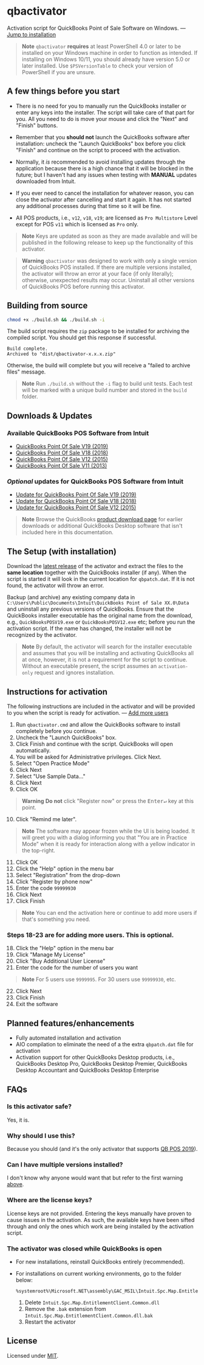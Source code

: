 # qbactivator

Activation script for QuickBooks Point of Sale Software on Windows. — [Jump to installation](#the-setup-with-installation)

> **Note** `qbactivator` **requires** at least PowerShell 4.0 or later to be installed on your Windows machine in order to function as intended. If installing on Windows 10/11, you should already have version 5.0 or later installed. Use `$PSVersionTable` to check your version of PowerShell if you are unsure.

## A few things before you start

- There is no need for you to manually run the QuickBooks installer or enter any keys into the installer. The script will take care of that part for you. All you need to do is move your mouse and click the "Next" and "Finish" buttons.

- Remember that you **should not** launch the QuickBooks software after installation: uncheck the "Launch QuickBooks" box before you click "Finish" and continue on the script to proceed with the activation.

- Normally, it _is_ recommended to avoid installing updates through the application because there is a high chance that it will be blocked in the future; but I haven't had any issues when testing with **MANUAL** updates downloaded from Intuit.

- If you ever need to cancel the installation for whatever reason, you can close the activator after cancelling and start it again. It has not started any additional processes during that time so it will be fine.

- All POS products, i.e., `v12`, `v18`, `v19`; are licensed as `Pro Multistore` Level except for POS `v11` which is licensed as `Pro` only.

> **Note** Keys are updated as soon as they are made available and will be published in the following release to keep up the functionality of this activator.

> **Warning** `qbactivator` was designed to work with only a single version of QuickBooks POS installed. If there are multiple versions installed, the activator will throw an error at your face (if only literally); otherwise, unexpected results may occur. Uninstall all other versions of QuickBooks POS before running this activator.

## Building from source
    
``` bash
chmod +x ./build.sh && ./build.sh -i
```

The build script requires the `zip` package to be installed for archiving the compiled script. You should get this response if successful.

```
Build complete.
Archived to "dist/qbactivator-x.x.x.zip"
```

Otherwise, the build will complete but you will receive a "failed to archive files" message.

> **Note** Run `./build.sh` without the `-i` flag to build unit tests. Each test will be marked with a unique build number and stored in the `build` folder.

## Downloads & Updates

### Available QuickBooks POS Software from Intuit

- [QuickBooks Point Of Sale V19 (2019)](https://dlm2.download.intuit.com/akdlm/SBD/QuickBooks/2019/Latest/QuickBooksPOSV19.exe)
- [QuickBooks Point Of Sale V18 (2018)](https://dlm2.download.intuit.com/akdlm/SBD/QuickBooks/2018/Latest/QuickBooksPOSV18.exe)
- [QuickBooks Point Of Sale V12 (2015)](https://dlm2.download.intuit.com/akdlm/SBD/QuickBooks/2015/Latest/QuickBooksPOSV12.exe)
- [QuickBooks Point Of Sale V11 (2013)](https://dlm2.download.intuit.com/akdlm/SBD/QuickBooks/2013/Latest/QuickBooksPOSV11.exe)

### *Optional* updates for QuickBooks POS Software from Intuit

- [Update for QuickBooks Point Of Sale V19 (2019)](https://qbpos.intuit.com/POS19.0/WebQBPOSPatch_V19R5.exe)
- [Update for QuickBooks Point Of Sale V18 (2018)](https://qbpos.intuit.com/POS18.0/WebQBPOSPatch_V18R14.exe)
- [Update for QuickBooks Point Of Sale V12 (2015)](https://qbpos.intuit.com/POS12.0/WebQBPOSPatch_V12R21.exe)

> **Note** Browse the QuickBooks [product download page](https://downloads.quickbooks.com/app/qbdt/products) for earlier downloads or additional QuickBooks Desktop software that isn't included here in this documentation.

## The Setup (with installation)

Download the [latest release](https://github.com/neuralpain/qbactivator/releases/download/v0.18.1/qbactivator-0.18.1.zip) of the activator and extract the files to the **same location** together with the QuickBooks installer (if any). When the script is started it will look in the current location for `qbpatch.dat`. If it is not found, the activator will throw an error.

Backup (and archive) any existing company data in `C:\Users\Public\Documents\Intuit\QuickBooks Point of Sale XX.0\Data` and uninstall any previous versions of QuickBooks. Ensure that the QuickBooks installer executable has the original name from the download, e.g., `QuickBooksPOSV19.exe` or `QuickBooksPOSV12.exe` etc; before you run the activation script. If the name has changed, the installer will not be recognized by the activator.

> **Note** By default, the activator will search for the installer executable and assumes that you will be installing and activating QuickBooks all at once, however, it is not a requirement for the script to continue. Without an executable present, the script assumes an `activation-only` request and ignores installation.

## Instructions for activation

The following instructions are included in the activator and will be provided to you when the script is ready for activation. — [Add more users](#steps-18-23-are-for-adding-more-users-this-is-optional)

1. Run `qbactivator.cmd` and allow the QuickBooks software to install completely before you continue.
2. Uncheck the "Launch QuickBooks" box.
3. Click Finish and continue with the script. QuickBooks will open automatically.
4. You will be asked for Administrative privileges. Click Next.
5. Select "Open Practice Mode"
6. Click Next
7. Select "Use Sample Data..."
8. Click Next
9. Click OK

> **Warning** **Do not** click "Register now" or press the <kbd>Enter↵</kbd> key at this point.

10. Click "Remind me later".

> **Note** The software may appear frozen while the UI is being loaded. It will greet you with a dialog informing you that "You are in Practice Mode" when it is ready for interaction along with a yellow indicator in the top-right.

11. Click OK
12. Click the "Help" option in the menu bar
13. Select "Registration" from the drop-down
14. Click "Register by phone now"
15. Enter the code `99999930`
16. Click Next
17. Click Finish

> **Note** You can end the activation here or continue to add more users if that's something you need.

### Steps 18-23 are for adding more users. This is optional.

18. Click the "Help" option in the menu bar
19. Click "Manage My License"
20. Click "Buy Additional User License"
21. Enter the code for the number of users you want

> **Note** For 5 users use `9999995`. For 30 users use `99999930`, etc.

22. Click Next
23. Click Finish
24. Exit the software

## Planned features/enhancements

- Fully automated installation and activation
- AIO compilation to eliminate the need of a the extra `qbpatch.dat` file for activation
- Activation support for other QuickBooks Desktop products, i.e., QuickBooks Desktop Pro, QuickBooks Desktop Premier, QuickBooks Desktop Accountant and QuickBooks Desktop Enterprise

## FAQs

### Is this activator safe?

Yes, it is.

### Why should I use this?

Because you should (and it's the only activator that supports [QB POS 2019](#downloads--updates)).

### Can I have multiple versions installed?

I don't know why anyone would want that but refer to the first warning [above](#a-few-things-before-you-start).

### Where are the license keys?

License keys are not provided. Entering the keys manually have proven to cause issues in the activation. As such, the available keys have been sifted through and only the ones which work are being installed by the activation script.

### The activator was closed while QuickBooks is open

- For new installations, reinstall QuickBooks entirely (recommended).
- For installations on current working environments, go to the folder below:

  ```
  %systemroot%\Microsoft.NET\assembly\GAC_MSIL\Intuit.Spc.Map.EntitlementClient.Common\v4.0_8.0.0.0__5dc4fe72edbcacf5
  ```

  1. Delete `Intuit.Spc.Map.EntitlementClient.Common.dll`
  2. Remove the `.bak` extension from `Intuit.Spc.Map.EntitlementClient.Common.dll.bak`
  3. Restart the activator

## License

Licensed under [MIT](./LICENSE).

